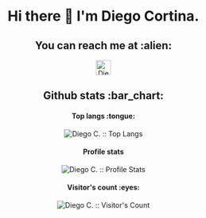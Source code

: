 <h1 align="center"> Hi there 👋 I'm Diego Cortina.</h2>

<h2 align="center">You can reach me at :alien:</h2>

<p align="center">

  <a href="www.linkedin.com/in/diego-cortina">
    <img src="https://www.vectorlogo.zone/logos/linkedin/linkedin-icon.svg" alt="Diego Cortina's LinkedIn Profile" height="30" width="30">
  </a>
  
</p>

<h2 align="center">Github stats :bar_chart:</h2>

<h4 align="center">Top langs :tongue:</h4>

<p align="center"><img src="https://github-readme-stats.vercel.app/api/top-langs/?username=cortina17&langs_count=10&theme=tokyonight&layout=compact" alt="Diego C. :: Top Langs" /></p>

<h4 align="center">Profile stats</h4>

<p align="center"><img src="https://github-readme-stats.vercel.app/api?username=cortina17&show_icons=true&theme=synthwave" alt="Diego C. :: Profile Stats" /></p>

<h4 align="center">Visitor's count :eyes:</h4>

<p align="center"><img src="https://profile-counter.glitch.me/{cortina17}/count.svg" alt="Diego C. :: Visitor's Count" /></p>

